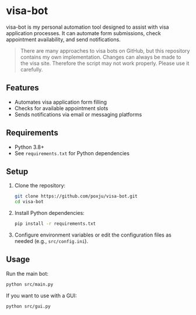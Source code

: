 # visa-bot

visa-bot is my personal automation tool designed to assist with visa application processes. It can automate form submissions, check appointment availability, and send notifications.

> There are many approaches to visa bots on GitHub, but this repository contains my own implementation.  Changes can always be made to the visa site. Therefore the script may not work properly. Please use it carefully.

## Features

- Automates visa application form filling
- Checks for available appointment slots
- Sends notifications via email or messaging platforms

## Requirements

- Python 3.8+  
- See `requirements.txt` for Python dependencies

## Setup

1. Clone the repository:
   ```sh
   git clone https://github.com/poxju/visa-bot.git
   cd visa-bot
   ```

2. Install Python dependencies:
   ```sh
   pip install -r requirements.txt
   ```

3. Configure environment variables or edit the configuration files as needed (e.g., `src/config.ini`).

## Usage

Run the main bot:
```sh
python src/main.py
```
If you want to use with a GUI:
```sh
python src/gui.py
```
